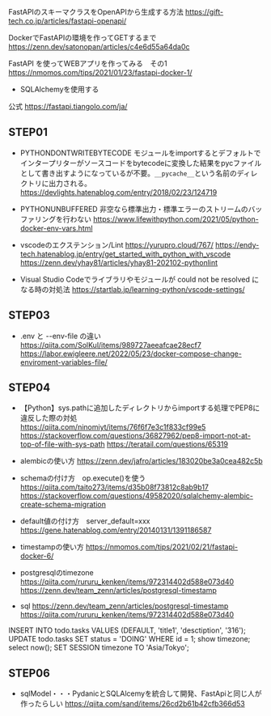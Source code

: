FastAPIのスキーマクラスをOpenAPIから生成する方法
https://gift-tech.co.jp/articles/fastapi-openapi/

DockerでFastAPIの環境を作ってGETするまで
https://zenn.dev/satonopan/articles/c4e6d55a64da0c

FastAPI を使ってWEBアプリを作ってみる　その1
https://nmomos.com/tips/2021/01/23/fastapi-docker-1/

* SQLAlchemyを使用する

公式
https://fastapi.tiangolo.com/ja/

## STEP01

* PYTHONDONTWRITEBYTECODE
モジュールをimportするとデフォルトでインタープリターがソースコードをbytecodeに変換した結果をpycファイルとして書き出すようになっているが不要。`__pycache__`という名前のディレクトリに出力される。
https://devlights.hatenablog.com/entry/2018/02/23/124719

* PYTHONUNBUFFERED
非空なら標準出力・標準エラーのストリームのバッファリングを行わない
https://www.lifewithpython.com/2021/05/python-docker-env-vars.html

* vscodeのエクステンション/Lint
https://yurupro.cloud/767/
https://endy-tech.hatenablog.jp/entry/get_started_with_python_with_vscode
https://zenn.dev/yhay81/articles/yhay81-202102-pythonlint

* Visual Studio Codeでライブラリやモジュールが could not be resolved になる時の対処法
https://startlab.jp/learning-python/vscode-settings/

## STEP03

* .env と --env-file の違い
https://qiita.com/SolKul/items/989727aeeafcae28ecf7
https://labor.ewigleere.net/2022/05/23/docker-compose-change-enviroment-variables-file/

## STEP04

* 【Python】sys.pathに追加したディレクトリからimportする処理でPEP8に違反した際の対処
https://qiita.com/ninomiyt/items/76f6f7e3c1f833cf99e5
https://stackoverflow.com/questions/36827962/pep8-import-not-at-top-of-file-with-sys-path
https://teratail.com/questions/65319

* alembicの使い方
https://zenn.dev/jafro/articles/183020be3a0cea482c5b

* schemaの付け方　op.execute()を使う
https://qiita.com/taito273/items/d35b08f73812c8ab9b17
https://stackoverflow.com/questions/49582020/sqlalchemy-alembic-create-schema-migration

* default値の付け方　server_default=xxx
https://gene.hatenablog.com/entry/20140131/1391186587

* timestampの使い方
https://nmomos.com/tips/2021/02/21/fastapi-docker-6/

* postgresqlのtimezone
https://qiita.com/rururu_kenken/items/972314402d588e073d40
https://zenn.dev/team_zenn/articles/postgresql-timestamp

* sql
https://zenn.dev/team_zenn/articles/postgresql-timestamp
https://qiita.com/rururu_kenken/items/972314402d588e073d40

INSERT INTO todo.tasks VALUES (DEFAULT, 'title1', 'desctiption', '316');
UPDATE todo.tasks SET status = 'DOING' WHERE id = 1;
show timezone;
select now();
SET SESSION timezone TO 'Asia/Tokyo';


## STEP06

* sqlModel・・・PydanicとSQLAlcemyを統合して開発、FastApiと同じ人が作ったらしい
https://qiita.com/sand/items/26cd2b61b42cfb366d53
